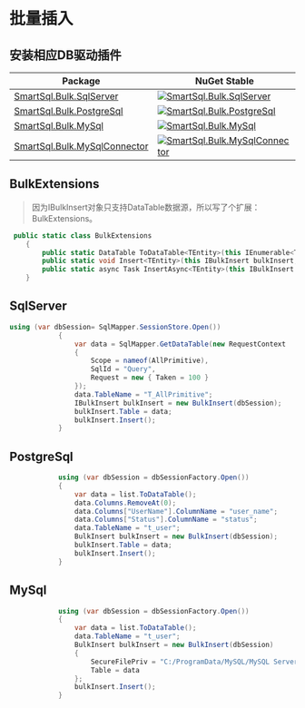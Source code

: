 # 批量插入

## 安装相应DB驱动插件

| Package | NuGet Stable |  Downloads |
| ------- | -------- | ------- |
| [SmartSql.Bulk.SqlServer](https://www.nuget.org/packages/SmartSql.Bulk.SqlServer/) | [![SmartSql.Bulk.SqlServer](https://img.shields.io/nuget/v/SmartSql.Bulk.SqlServer.svg)](https://www.nuget.org/packages/SmartSql.Bulk.SqlServer/)  | [![SmartSql.Bulk.SqlServer](https://img.shields.io/nuget/dt/SmartSql.Bulk.SqlServer.svg)](https://www.nuget.org/packages/SmartSql.Bulk.SqlServer/) |
| [SmartSql.Bulk.PostgreSql](https://www.nuget.org/packages/SmartSql.Bulk.PostgreSql/) | [![SmartSql.Bulk.PostgreSql](https://img.shields.io/nuget/v/SmartSql.Bulk.PostgreSql.svg)](https://www.nuget.org/packages/SmartSql.Bulk.PostgreSql/)  | [![SmartSql.Bulk.PostgreSql](https://img.shields.io/nuget/dt/SmartSql.Bulk.PostgreSql.svg)](https://www.nuget.org/packages/SmartSql.Bulk.PostgreSql/)
| [SmartSql.Bulk.MySql](https://www.nuget.org/packages/SmartSql.Bulk.MySql/) | [![SmartSql.Bulk.MySql](https://img.shields.io/nuget/v/SmartSql.Bulk.MySql.svg)](https://www.nuget.org/packages/SmartSql.Bulk.MySql/)  | [![SmartSql.Bulk.MySql](https://img.shields.io/nuget/dt/SmartSql.Bulk.MySql.svg)](https://www.nuget.org/packages/SmartSql.Bulk.MySql/) |
| [SmartSql.Bulk.MySqlConnector](https://www.nuget.org/packages/SmartSql.Bulk.MySqlConnector/) | [![SmartSql.Bulk.MySqlConnector](https://img.shields.io/nuget/v/SmartSql.Bulk.MySqlConnector.svg)](https://www.nuget.org/packages/SmartSql.Bulk.MySqlConnector/)  | [![SmartSql.Bulk.MySqlConnector](https://img.shields.io/nuget/dt/SmartSql.Bulk.MySqlConnector.svg)](https://www.nuget.org/packages/SmartSql.Bulk.MySqlConnector/) |

## BulkExtensions

> 因为IBulkInsert对象只支持DataTable数据源，所以写了个扩展： BulkExtensions。

``` csharp
 public static class BulkExtensions
    {
        public static DataTable ToDataTable<TEntity>(this IEnumerable<TEntity> list);
        public static void Insert<TEntity>(this IBulkInsert bulkInsert, IEnumerable<TEntity> list);
        public static async Task InsertAsync<TEntity>(this IBulkInsert bulkInsert, IEnumerable<TEntity> list);
    }
```

## SqlServer

``` csharp
using (var dbSession= SqlMapper.SessionStore.Open())
            {
                var data = SqlMapper.GetDataTable(new RequestContext
                {
                    Scope = nameof(AllPrimitive),
                    SqlId = "Query",
                    Request = new { Taken = 100 }
                });
                data.TableName = "T_AllPrimitive";
                IBulkInsert bulkInsert = new BulkInsert(dbSession);
                bulkInsert.Table = data;
                bulkInsert.Insert();
            }
```

## PostgreSql

``` csharp
            using (var dbSession = dbSessionFactory.Open())
            {
                var data = list.ToDataTable();
                data.Columns.RemoveAt(0);
                data.Columns["UserName"].ColumnName = "user_name";
                data.Columns["Status"].ColumnName = "status";
                data.TableName = "t_user";
                BulkInsert bulkInsert = new BulkInsert(dbSession);
                bulkInsert.Table = data;
                bulkInsert.Insert();
            }
```

## MySql

``` csharp
            using (var dbSession = dbSessionFactory.Open())
            {
                var data = list.ToDataTable();
                data.TableName = "t_user";
                BulkInsert bulkInsert = new BulkInsert(dbSession)
                {
                    SecureFilePriv = "C:/ProgramData/MySQL/MySQL Server 8.0/Uploads",
                    Table = data
                };
                bulkInsert.Insert();
            }
```